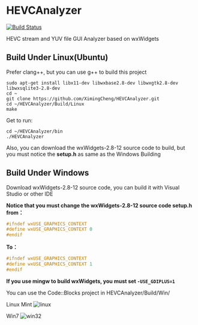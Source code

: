HEVCAnalyzer
============
[![Build Status](https://api.travis-ci.org/XimingCheng/HEVCAnalyzer.png)](https://travis-ci.org/XimingCheng/HEVCAnalyzer)

HEVC stream and YUV file GUI Analyzer based on wxWidgets

Build Under Linux(Ubuntu)
-------------------------

Prefer clang++, but you can use g++ to build this project

    sudo apt-get install libx11-dev libwxbase2.8-dev libwxgtk2.8-dev libwxsqlite3-2.8-dev
    cd ~
    git clone https://github.com/XimingCheng/HEVCAnalyzer.git
    cd ~/HEVCAnalyzer/Build/Linux
    make
    
Get to run:

    cd ~/HEVCAnalyzer/bin
    ./HEVCAnalyzer
    
Also, you can download the wxWidgets-2.8-12 source code to build, but you must notice the **setup.h** as same as the Windows Building

Build Under Windows
-------------------

Download wxWidgets-2.8-12 source code, you can build it with Visual Studio or other IDE

**Notice that you must change the wxWidgets-2.8-12 source code setup.h from：**

```C
#ifndef wxUSE_GRAPHICS_CONTEXT
#define wxUSE_GRAPHICS_CONTEXT 0
#endif
```

**To：**

```C
#ifndef wxUSE_GRAPHICS_CONTEXT
#define wxUSE_GRAPHICS_CONTEXT 1
#endif
```

**If you use mingw to build wxWidgets, you must set `-USE_GDIPLUS=1`**

You can use the Code::Blocks project in HEVCAnalyzer/Build/Win/

Linux Mint
![linux](https://f.cloud.github.com/assets/2611722/1792373/710f7022-699e-11e3-8415-6e2f1dfc60e5.jpg)

Win7
![win32](https://f.cloud.github.com/assets/2611722/1792380/a197fdc2-699e-11e3-8219-b33c2b1e1599.jpg)
